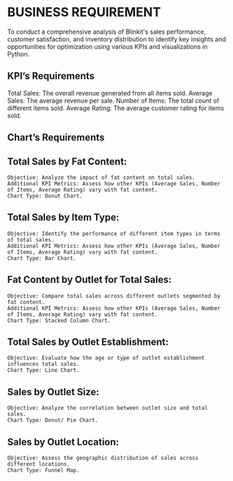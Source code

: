 # BUSINESS REQUIREMENT
To conduct a comprehensive analysis of Blinkit's sales performance, customer satisfaction, and inventory distribution to identify key insights and opportunities for optimization using various KPIs and visualizations in Python.
## KPI’s Requirements 
Total Sales: The overall revenue generated from all items sold.
Average Sales: The average revenue per sale.
Number of Items: The total count of different items sold.
Average Rating: The average customer rating for items sold. 
## Chart’s Requirements
## Total Sales by Fat Content:
	Objective: Analyze the impact of fat content on total sales.
	Additional KPI Metrics: Assess how other KPIs (Average Sales, Number of Items, Average Rating) vary with fat content.
	Chart Type: Donut Chart.
## Total Sales by Item Type:
	Objective: Identify the performance of different item types in terms of total sales.
	Additional KPI Metrics: Assess how other KPIs (Average Sales, Number of Items, Average Rating) vary with fat content.
	Chart Type: Bar Chart.
## Fat Content by Outlet for Total Sales:
	Objective: Compare total sales across different outlets segmented by fat content.
	Additional KPI Metrics: Assess how other KPIs (Average Sales, Number of Items, Average Rating) vary with fat content.
	Chart Type: Stacked Column Chart.
## Total Sales by Outlet Establishment:
	Objective: Evaluate how the age or type of outlet establishment influences total sales.
	Chart Type: Line Chart.
## Sales by Outlet Size:
	Objective: Analyze the correlation between outlet size and total sales.
	Chart Type: Donut/ Pie Chart.
## Sales by Outlet Location:
	Objective: Assess the geographic distribution of sales across different locations.
	Chart Type: Funnel Map.



  





